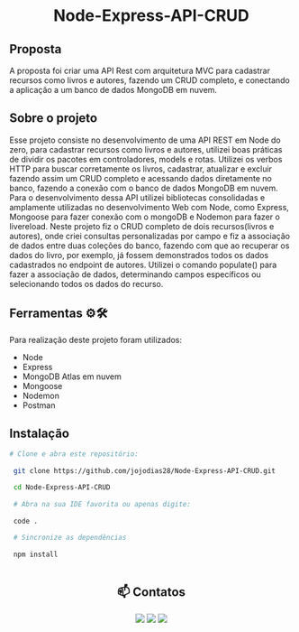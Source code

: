 # <p align="center">  Node-Express-API-CRUD </p>

## Proposta
A proposta foi criar uma API Rest com arquitetura MVC para cadastrar recursos como livros e autores, fazendo um CRUD completo,
e conectando a aplicação a um banco de  dados MongoDB em nuvem. 

## Sobre o projeto
Esse projeto consiste no desenvolvimento de uma API REST em Node do zero, para cadastrar recursos como livros e autores, 
utilizei boas práticas de dividir os pacotes em controladores, models e rotas. Utilizei os verbos HTTP para buscar corretamente
os livros, cadastrar, atualizar e excluir fazendo assim um CRUD completo e acessando dados diretamente no banco, fazendo
a conexão com o banco de dados MongoDB em nuvem. Para o desenvolvimento dessa API utilizei bibliotecas
consolidadas e amplamente utilizadas no desenvolvimento Web com Node, como Express, Mongoose para fazer conexão
com o mongoDB e Nodemon para fazer o livereload. Neste projeto fiz o CRUD completo de dois recursos(livros e autores), onde criei consultas personalizadas por campo 
e fiz a associação de dados entre duas coleções do banco, fazendo com que ao recuperar os dados do livro, por exemplo, já
fossem demonstrados todos os dados cadastrados no endpoint de autores. Utilizei o comando populate() para fazer a 
associação de dados, determinando campos específicos ou selecionando todos os dados do recurso.

## Ferramentas ⚙️🛠
  
  Para  realização deste projeto foram utilizados:

* Node
* Express
* MongoDB Atlas em nuvem
* Mongoose
* Nodemon
* Postman

## Instalação
  
 ```sh
 # Clone e abra este repositório:
  
  git clone https://github.com/jojodias28/Node-Express-API-CRUD.git
 
  cd Node-Express-API-CRUD
  
  # Abra na sua IDE favorita ou apenas digite:
  
  code .
  
  # Sincronize as dependências
  
  npm install
  
  ```
  
  </div>
  
## <div id="contato" align="center">📫 Contatos


<p align="center">
<a href="https://www.linkedin.com/in/joana-dias-b3a742168/" target="_blank"><img src="https://img.shields.io/badge/-LinkedIn-%230077B5?style=for-the-badge&logo=linkedin&logoColor=white" target="_blank"></a>
<a href = "https://api.whatsapp.com/send/?phone=5521973593295&text&app_absent=0"><img src="https://img.shields.io/badge/WhatsApp-25D366?style=for-the-badge&logo=whatsapp&logoColor=white"></a>
<a href = "mailto:dias.jo1992@gmail.com"><img src="https://img.shields.io/badge/-Gmail-%23333?style=for-the-badge&logo=gmail&logoColor=white" target="_blank"></a></p>
</div>

